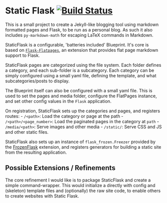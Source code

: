 Static Flask [![Build Status](https://travis-ci.org/padraic-padraic/StaticFlask.svg?branch=master)](https://travis-ci.org/padraic-padraic/StaticFlask)
===========

This is a small project to create a Jekyll-like blogging tool using markdown formatted pages and Flask, to be run as a personal blog. As such it also includes `py-markdown-math` for escaping LaTeX commands in Markdown.

StaticFlask is a configurable, 'batteries included' Blueprint. It's core is based on [`Flask-Flatpages`](https://github.com/Flask-FlatPages/Flask-FlatPages/), an extension that provides flat page markdown support to Flask. 

StaticFlask pages are categorized using the file system. Each folder defines a category, and each sub-folder is a subcategory. Each category can be simply configured using a small yaml file, defining the template, and what subcategories/posts to display.

The Blueprint itself can also be configured with a small yaml file. This is used to set the pages and media folder, configure the FlatPages instance, and set other config values in the `Flask` application.

On registration, StaticFlask sets up the categories and pages, and registers routes:
    - `/<path>`: Load the category or page at the path
    - `/<path>/<page_number>`: Load the paginated pages in the category at `path`
    - `/media/<path>`: Serve images and other media
    - `/static/`: Serve CSS and JS and other static files.

StaticFlask also sets up an instance of `flask_frozen.Freezer` provided by the [FrozenFlask](https://github.com/Frozen-Flask/Frozen-Flask) extension, and registers generators for building a static site from the resulting application.

## Possible Extensions / Refinements

The core refinement I would like is to package StaticFlask and create a simple command-wrapper. This would initialize a directly with config and (skeleton) template files and (optionally) the raw site code, to enable others to create websites with Static Flask.
